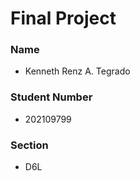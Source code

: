 # Final Project

<!-- DESCRIPTION HERE -->

### Name

-   Kenneth Renz A. Tegrado

### Student Number

-   202109799

### Section

-   D6L

<summary>
</summary>
<!-- PROJECT SPECS -->
